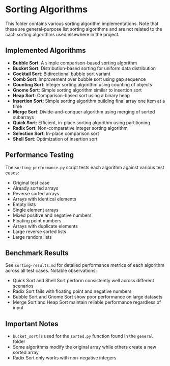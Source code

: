 # Sorting Algorithms

This folder contains various sorting algorithm implementations. Note that these are general-purpose list sorting algorithms and are not related to the cacti sorting algorithms used elsewhere in the project.

## Implemented Algorithms

- **Bubble Sort**: A simple comparison-based sorting algorithm
- **Bucket Sort**: Distribution-based sorting for uniform data distribution
- **Cocktail Sort**: Bidirectional bubble sort variant
- **Comb Sort**: Improvement over bubble sort using gap sequence
- **Counting Sort**: Integer sorting algorithm using counting of objects
- **Gnome Sort**: Simple sorting algorithm similar to insertion sort
- **Heap Sort**: Comparison-based sort using a binary heap
- **Insertion Sort**: Simple sorting algorithm building final array one item at a time
- **Merge Sort**: Divide-and-conquer algorithm using merging of sorted subarrays
- **Quick Sort**: Efficient, in-place sorting algorithm using partitioning
- **Radix Sort**: Non-comparative integer sorting algorithm
- **Selection Sort**: In-place comparison sort
- **Shell Sort**: Optimization of insertion sort

## Performance Testing

The `sorting-performance.py` script tests each algorithm against various test cases:
- Original test case
- Already sorted arrays
- Reverse sorted arrays
- Arrays with identical elements
- Empty lists
- Single element arrays
- Mixed positive and negative numbers
- Floating point numbers
- Arrays with duplicate elements
- Large reverse sorted lists
- Large random lists

## Benchmark Results

See `sorting-results.md` for detailed performance metrics of each algorithm across all test cases. Notable observations:

- Quick Sort and Shell Sort perform consistently well across different scenarios
- Radix Sort fails with floating point and negative numbers
- Bubble Sort and Gnome Sort show poor performance on large datasets
- Merge Sort and Heap Sort maintain reliable performance regardless of input

## Important Notes
- `bucket_sort` is used for the `sorted.py` function found in the `general` folder
- Some algorithms modify the original array while others create a new sorted array
- Radix Sort only works with non-negative integers
